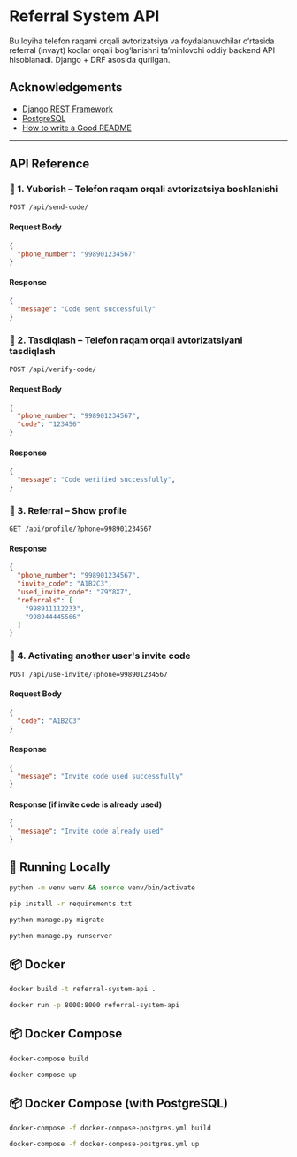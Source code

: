 # Referral System API

Bu loyiha telefon raqami orqali avtorizatsiya va foydalanuvchilar o‘rtasida referral (invayt) kodlar orqali bog‘lanishni ta’minlovchi oddiy backend API hisoblanadi. Django + DRF asosida qurilgan.

## Acknowledgements

- [Django REST Framework](https://www.django-rest-framework.org/)
- [PostgreSQL](https://www.postgresql.org/)
- [How to write a Good README](https://bulldogjob.com/news/449-how-to-write-a-good-readme-for-your-github-project)

---

## API Reference

### 🔐 1. Yuborish – Telefon raqam orqali avtorizatsiya boshlanishi

```http
POST /api/send-code/
```
#### Request Body
```json
{
  "phone_number": "998901234567"
}
```
#### Response
```json
{
  "message": "Code sent successfully"
}
```
### 🔐 2. Tasdiqlash – Telefon raqam orqali avtorizatsiyani tasdiqlash

```http
POST /api/verify-code/
```
#### Request Body
```json
{
  "phone_number": "998901234567",
  "code": "123456"
}
```
#### Response
```json
{
  "message": "Code verified successfully",
}
```
### 🔗 3. Referral – Show profile

```http
GET /api/profile/?phone=998901234567
```

#### Response
```json
{
  "phone_number": "998901234567",
  "invite_code": "A1B2C3",
  "used_invite_code": "Z9Y8X7",
  "referrals": [
    "998911112233",
    "998944445566"
  ]
}
```
### 🔗 4. Activating another user's invite code

```http
POST /api/use-invite/?phone=998901234567
```
#### Request Body
```json
{
  "code": "A1B2C3"
}
```
#### Response
```json
{
  "message": "Invite code used successfully"
}
```
#### Response (if invite code is already used)
```json
{
  "message": "Invite code already used"
}
```

## 🧪 Running Locally
```bash
python -m venv venv && source venv/bin/activate
```

```bash
pip install -r requirements.txt
```

```bash
python manage.py migrate
```

```bash
python manage.py runserver
```
## 📦 Docker
```bash
docker build -t referral-system-api .
```

```bash
docker run -p 8000:8000 referral-system-api
```
## 📦 Docker Compose
```bash
docker-compose build
```

```bash
docker-compose up
```
## 📦 Docker Compose (with PostgreSQL)
```bash
docker-compose -f docker-compose-postgres.yml build
```

```bash
docker-compose -f docker-compose-postgres.yml up
```
